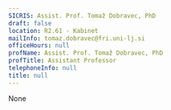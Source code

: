 ```yaml
---
SICRIS: Assist. Prof. Tomaž Dobravec, PhD
draft: false
location: R2.61 - Kabinet
mailInfo: tomaz.dobravec@fri.uni-lj.si
officeHours: null
profName: Assist. Prof. Tomaž Dobravec, PhD
profTitle: Assistant Professor
telephoneInfo: null
title: null
---
```


None